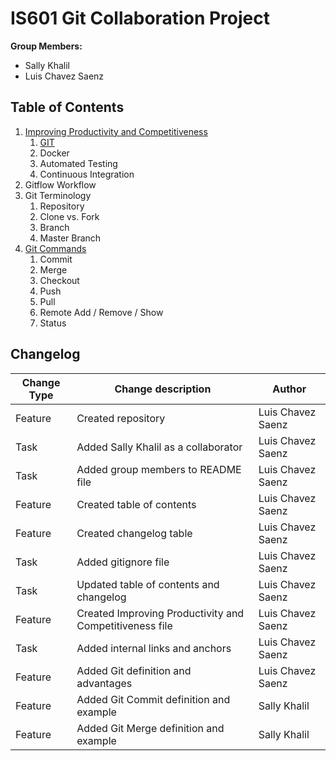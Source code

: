 # IS601 Git Collaboration Project

**Group Members:**  
*   Sally Khalil
*   Luis Chavez Saenz

## Table of Contents
1.  [Improving Productivity and Competitiveness](/ImprovingProductivityCompetitiveness.md#improving-productivity-and-competitiveness)
    1. [GIT](/ImprovingProductivityCompetitiveness.md#git)
    2. Docker
    3. Automated Testing
    4. Continuous Integration
2.  Gitflow Workflow
3.  Git Terminology
    1. Repository
    2. Clone vs. Fork
    3. Branch
    4. Master Branch
4.  [Git Commands](/GitCommands.md)
    1. Commit
    2. Merge
    3. Checkout
    4. Push
    5. Pull
    6. Remote Add / Remove / Show
    7. Status

## Changelog
**Change Type** | **Change description** | **Author**
----    |   ----    |   -----
Feature |   Created repository  | Luis Chavez Saenz
Task    |   Added Sally Khalil as a collaborator  | Luis Chavez Saenz
Task    |   Added group members to README file  | Luis Chavez Saenz
Feature |   Created table of contents  | Luis Chavez Saenz
Feature |   Created changelog table    | Luis Chavez Saenz
Task    |   Added gitignore file        | Luis Chavez Saenz
Task    |   Updated table of contents and changelog | Luis Chavez Saenz
Feature |   Created Improving Productivity and Competitiveness file | Luis Chavez Saenz
Task    |   Added internal links and anchors    | Luis Chavez Saenz
Feature    |   Added Git definition and advantages    | Luis Chavez Saenz
Feature    |   Added Git Commit definition and example  | Sally Khalil
Feature    |   Added Git Merge definition and example  | Sally Khalil